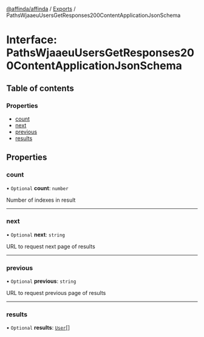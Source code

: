 [@affinda/affinda](../README.md) / [Exports](../modules.md) / PathsWjaaeuUsersGetResponses200ContentApplicationJsonSchema

# Interface: PathsWjaaeuUsersGetResponses200ContentApplicationJsonSchema

## Table of contents

### Properties

- [count](PathsWjaaeuUsersGetResponses200ContentApplicationJsonSchema.md#count)
- [next](PathsWjaaeuUsersGetResponses200ContentApplicationJsonSchema.md#next)
- [previous](PathsWjaaeuUsersGetResponses200ContentApplicationJsonSchema.md#previous)
- [results](PathsWjaaeuUsersGetResponses200ContentApplicationJsonSchema.md#results)

## Properties

### count

• `Optional` **count**: `number`

Number of indexes in result

___

### next

• `Optional` **next**: `string`

URL to request next page of results

___

### previous

• `Optional` **previous**: `string`

URL to request previous page of results

___

### results

• `Optional` **results**: [`User`](User.md)[]
